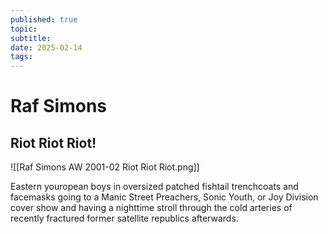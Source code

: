 ```yaml
---
published: true
topic: 
subtitle: 
date: 2025-02-14
tags: 
---
```

# Raf Simons

## Riot Riot Riot! 

![[Raf Simons AW 2001-02 Riot Riot Riot.png]]

Eastern youropean boys in oversized patched fishtail trenchcoats and facemasks going to a Manic Street Preachers, Sonic Youth, or Joy Division cover show and having a nighttime stroll through the cold arteries of recently fractured former satellite republics afterwards.